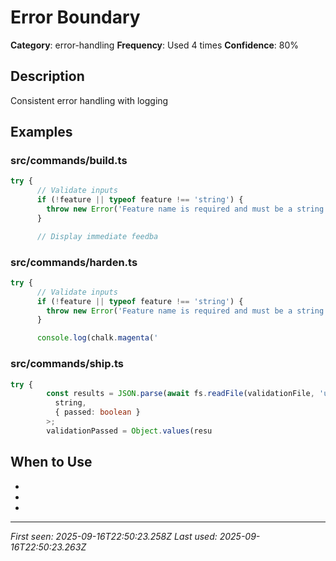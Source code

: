 # Error Boundary

**Category**: error-handling
**Frequency**: Used 4 times
**Confidence**: 80%

## Description
Consistent error handling with logging

## Examples

### src/commands/build.ts
```typescript
try {
      // Validate inputs
      if (!feature || typeof feature !== 'string') {
        throw new Error('Feature name is required and must be a string');
      }

      // Display immediate feedba
```


### src/commands/harden.ts
```typescript
try {
      // Validate inputs
      if (!feature || typeof feature !== 'string') {
        throw new Error('Feature name is required and must be a string');
      }

      console.log(chalk.magenta('
```


### src/commands/ship.ts
```typescript
try {
        const results = JSON.parse(await fs.readFile(validationFile, 'utf-8')) as Record<
          string,
          { passed: boolean }
        >;
        validationPassed = Object.values(resu
```


## When to Use
- 
- 
- 

---
*First seen: 2025-09-16T22:50:23.258Z*
*Last used: 2025-09-16T22:50:23.263Z*
